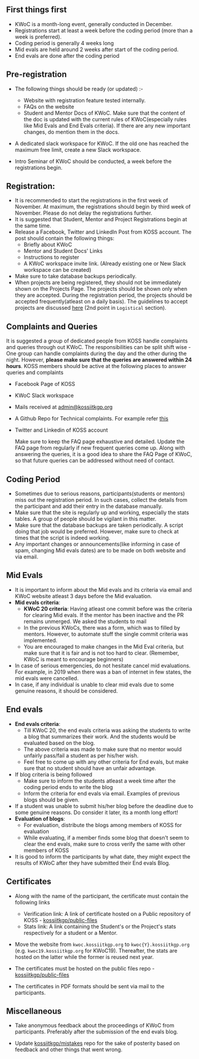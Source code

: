 ## First things first 

- KWoC is a month-long event, generally conducted in December.
- Registrations start at least a week before the coding period (more than a week is preferred).
- Coding period is generally 4 weeks long
- Mid evals are held around 2 weeks after start of the coding period.
- End evals are done after the coding period

## Pre-registration

- The following things should be ready (or updated) :-

  - Website with registration feature tested internally.
  - FAQs on the website
  - Student and Mentor Docs of KWoC. Make sure that the content of the doc is updated with the current rules of KWoC(especially rules like Mid Evals and End Evals criteria). If there are any new important changes, do mention them in the docs. 

- A dedicated slack workspace for KWoC. If the old one has reached the maximum free limit, create a new Slack workspace.
  
- Intro Seminar of KWoC should be conducted, a week before the registrations begin.

   

## Registration:

-  It is recommended to start the registrations in the first week of November. At maximum, the registrations should begin by third week of November. Please do not delay the registrations further.
- It is suggested that Student, Mentor and Project Registrations begin at the same time.  
- Release a Facebook, Twitter and LinkedIn Post from KOSS account. The post should contain the following things:
  - Briefly about KWoC
  - Mentor and Student Docs' Links
  - Instructions to register
  - A KWoC workspace invite link. (Already existing one or New Slack workspace can be created)
-  Make sure to take database backups periodically.
-  When projects are being registered, they should not be immediately shown on the Projects Page. The projects should be shown only when they are accepted. During the registration period, the projects should be accepted frequently(atleast on a daily basis). The guidelines to accept projects are discussed [here](https://github.com/kossiitkgp/mistakes/blob/master/kwoc20.md) (2nd point in `Logistical` section).  

## Complaints and Queries

It is suggested a group of dedicated people from KOSS handle complaints and queries through out KWoC. The responsibilities can be split shift wise - One group can handle complaints during the day and the other during the night. However, **please make sure that the queries are answered within 24 hours**. KOSS members should be active at the following places to answer queries and complaints

- Facebook Page of KOSS

- KWoC Slack workspace

- Mails received at admin@kossiitkgp.org

- A Github Repo for Technical complaints. For example refer [this](https://github.com/kossiitkgp/kwoc-bugs)

- Twitter and Linkedin of KOSS account

  Make sure to keep the FAQ page exhaustive and detailed. Update the FAQ page from regularly if new frequent queries come up. Along with answering the queries, it is a good idea to share the FAQ Page of KWoC, so that future queries can be addressed without need of contact. 

## Coding Period

- Sometimes due to serious reasons, participants(students or mentors) miss out the registration period. In such cases, collect the details from the participant and add their entry in the database manually.
- Make sure that the site is regularly up and working, especially the stats tables. A group of people should be vigilant in this matter.
- Make sure that the database backups are taken periodically. A script doing that job would be preferred. However, make sure to check at times that the script is indeed working.
- Any important changes or announcements(like informing in case of spam, changing Mid evals dates) are to be made on both website and via email.

## Mid Evals

- It is important to inform about the Mid evals and its criteria via email and KWoC website atleast 3 days before the Mid evaluation. 
- **Mid evals criteria**:
  - **KWoC 20 criteria**: Having atleast one commit before was the criteria for clearing Mid evals. If the mentor has been inactive and the PR remains unmerged. We asked the students to mail 
  - In the previous KWoCs, there was a form, which was to filled by mentors. However, to automate stuff the single commit criteria was implemented. 
  - You are encouraged to make changes in the Mid Eval criteria, but make sure that it is fair and is not too hard to clear. (Remember, KWoC is meant to encourage beginners)
- In case of serious emergencies, do not hesitate cancel mid evaluations. For example, in 2019 when there was a ban of internet in few states, the mid evals were cancelled. 
- In case, if any individual is unable to clear mid evals due to some genuine reasons, it should be considered.

## End evals

- **End evals criteria**:
  - Till KWoC 20, the end evals criteria was asking the students to write a blog that summarizes their work. And the students would be evaluated based on the blog.
  - The above criteria was made to make sure that no mentor would unfairly pass/fail a student as per his/her wish.
  - Feel free to come up with any other criteria for End evals, but make sure that no student should have an unfair advantage.
- If blog criteria is being followed
  - Make sure to inform the students atleast a week time after the coding period ends to write the blog
  - Inform the criteria for end evals via email. Examples of previous blogs should be given.
- If  a student was unable to submit his/her blog before the deadline due to some genuine reasons. Do consider it later, its a month long effort!
- **Evaluation of blogs**:
  - For evaluation, distribute the blogs among members of KOSS for evaluation
  - While evaluating, if a member finds some blog that doesn't seem to clear the end evals, make sure to cross verify the same with other members of KOSS
- It is good to inform the participants by what date, they might expect the results of KWoC after they have submitted their End evals Blog. 

## Certificates

- Along with the name of the participant, the certificate must contain the following links
  - Verification link: A link of certificate hosted on a Public repository of KOSS - [kossiitkgp/public-files](https://github.com/kossiitkgp/public-files)
  - Stats link: A link containing the Student's or the Project's stats respectively for a student or a Mentor.

- Move the website from `kwoc.kossiitkgp.org` to `kwoc{Y}.kossiitkgp.org` (e.g. `kwoc19.kossiitkgp.org` for KWoC19). Thereafter, the stats are hosted on the latter while the former is reused next year.

- The certificates must be hosted on the public files repo - [kossiitkgp/public-files](https://github.com/kossiitkgp/public-files)
- The certificates in PDF formats should be sent via mail to the participants.

## Miscellaneous

- Take anonymous feedback about the proceedings of KWoC from participants. Preferably after the submission of the end evals blog.

- Update [kossiitkgp/mistakes](https://github.com/kossiitkgp/mistakes) repo for the sake of posterity based on feedback and other things that went wrong.

  
